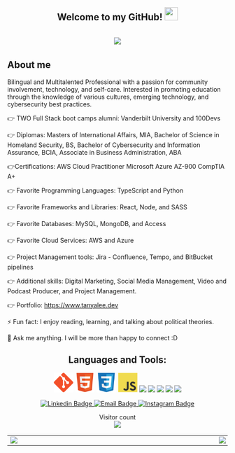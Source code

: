<h2 align="center"> Welcome to my GitHub! <img src="https://user-images.githubusercontent.com/39955420/147578264-bae0526c-028a-49d2-8af8-d08bb4edbd2a.gif" height="30" width="30"></h2>
<h2 align="center"> <img src="https://user-images.githubusercontent.com/92898110/147799747-3914b044-3175-46c6-aa49-8df4e7b6161c.gif"> </h2>

<h2> About me </h2>

Bilingual and Multitalented Professional with a passion for community involvement, technology, and self-care. Interested in promoting education through the knowledge of various cultures, emerging technology, and cybersecurity best practices. 

👉 TWO Full Stack boot camps alumni: Vanderbilt University and 100Devs

👉 Diplomas: Masters of International Affairs, MIA, Bachelor of Science in Homeland Security, BS, Bachelor of Cybersecurity and Information Assurance, BCIA, Associate in Business Administration, ABA

👉Certifications: 
AWS Cloud Practitioner 
Microsoft Azure AZ-900 
CompTIA A+

👉 Favorite Programming Languages:
TypeScript and Python

👉 Favorite Frameworks and Libraries:
React, Node, and SASS

👉 Favorite Databases: 
MySQL, MongoDB, and Access

👉 Favorite Cloud Services: 
AWS and Azure 

👉 Project Management tools:
Jira - Confluence, Tempo, and BitBucket pipelines

👉 Additional skills: Digital Marketing, Social Media Management, Video and Podcast Producer, and Project Management.

👉 Portfolio: https://www.tanyalee.dev

⚡ Fun fact: I enjoy reading, learning, and talking about political theories. 

💬 Ask me anything. I will be more than happy to connect :D

<h2 align="center"> Languages and Tools: </h2>



<p align="center">
  
  <img width="45px" src="https://raw.githubusercontent.com/devicons/devicon/c5378d6c2510ffa0b3e4475af95618a8048d6cf1/icons/git/git-original.svg">
  <img width="45px" src="https://raw.githubusercontent.com/devicons/devicon/c5378d6c2510ffa0b3e4475af95618a8048d6cf1/icons/html5/html5-original.svg">
  <img width="45px" src="https://raw.githubusercontent.com/devicons/devicon/master/icons/css3/css3-original.svg">
  <img width="45px" src="https://raw.githubusercontent.com/devicons/devicon/master/icons/javascript/javascript-original.svg">
  <img width="45px" src="https://user-images.githubusercontent.com/92898110/165152353-7d557c36-7c91-4579-a442-82bba105977e.png">
  <img width="45px" src="https://user-images.githubusercontent.com/92898110/165152492-792775d1-bcdd-486e-a466-69487f3cbd5d.png">
  <img width="45px" src="https://user-images.githubusercontent.com/92898110/165153366-b45d2b68-4996-4378-8e46-40bd5b3811e6.png">
  <img width="45px" src="https://user-images.githubusercontent.com/92898110/165152517-9770b362-3272-4051-815d-051caff216a7.png">
  <img width="45px" src="https://user-images.githubusercontent.com/92898110/165152996-88bf4cbd-6f9b-4a89-88cc-f4da812768a9.png">

 
</p>



<p align="center">
<a target="_blank" href="https://www.linkedin.com/in/tanyagonzalez">
<img src="https://img.shields.io/badge/-tanyagonzalez-blue?style=for-the-badge&logo=Linkedin&logoColor=white&link=https://www.linkedin.com/in/tanyagonzalez" alt="Linkedin Badge">
</a>
<a target="_blank" href="mailto:tanyaleedev@gmail.com">
<img src="https://img.shields.io/badge/-gmail-blue?&style=for-the-badge&logo=Gmail&logoColor=white&link=maito:tanyaleepr@gmail.com" alt="Email Badge">
</a>
<a target="_blank" href="https://www.instagram.com/tanyagonzalezpr/">
<img src="https://img.shields.io/badge/-tanyagonzalezpr_-blue?style=for-the-badge&logo=Instagram&logoColor=white&link=https://www.instagram.com/tanyagonzalezpr/" alt="Instagram Badge">
</a>

</p>

<p align="center"> 
  Visitor count<br>
  <img src="https://profile-counter.glitch.me/tanyaleepr/count.svg" />
</p>


<table>
    <tr>
        <td><img width="463px" align="left" src="https://github-readme-stats.vercel.app/api/top-langs/?username=tanyaleepr&layout=compact&title_color=fff&icon_color=fff&text_color=000000&bg_color=38b3fa" /></td>
        <td><img width="470px" align="left" src="https://github-readme-stats.vercel.app/api/?username=tanyaleepr&show_icons=true&title_color=fff&icon_color=fff&text_color=000000&bg_color=38b3fa"/></td>
    </tr>   
</table>
